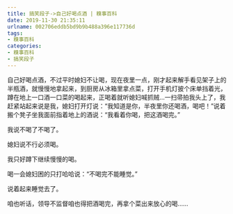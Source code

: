 ```yaml
---
title: 搞笑段子->自己好喝点酒 | 糗事百科
date: 2019-11-30 21:35:11
urlname: 002706eddb5bd9b9b488a396e117736d
tags: 
- 糗事百科
categories:
- 糗事百科
- 搞笑段子
---
```

自己好喝点酒，不过平时媳妇不让喝，现在夜里一点，刚才起来解手看见架子上的半瓶酒，就慢慢地拿起来，到厨房从冰箱里拿点菜，打开手机灯披个床单挡着光，蹲在地上一口酒一口菜的喝起来，正喝着就听媳妇喊抓贼…一扫帚拍我头上了，我赶紧站起来说是我，媳妇打开灯说：“我知道是你，半夜里你还喝酒，喝吧！”说着搬个凳子坐我面前指着地上的酒说：“我看着你喝，把这酒喝完。”

我说不喝了不喝了。

媳妇说不行必须喝。

我只好蹲下继续慢慢的喝。

喝一会媳妇困的只打哈哈说：“不喝完不能睡觉。”

说着起来睡觉去了。

咱也听话，领导不监督咱也得把酒喝完，再拿个菜出来放心的喝……


